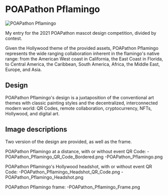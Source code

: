 # POAPathon Pflamingo

![POAPathon Pflamingo](/POAPathon_Pflamingo_QR_Code_Bordered.png)

My entry for the 2021 POAPathon mascot design competition, divided by contest.

Given the Hollywood theme of the provided assets, POAPathon Pflamingo represents the wide ranging collaboration inherent in the flamingo's native range: from the American West coast in California, the East Coast in Florida, to Central America, the Caribbean, South America, Africa, the Middle East, Europe, and Asia.

## Design

POAPathon Pflamingo's design is a juxtaposition of the conventional art themes with classic painting styles and the decentralized, interconnected modern world: QR Codes, remote collaboration, cryptocurrency, NFTs, Hollywood, and digital art.

## Image descriptions

Two version of the design are provided, as well as the frame.

POAPathon Pflamingo at a distance, with or without event QR Code:
-POAPathon_Pflamingo_QR_Code_Bordered.png
-POAPathon_Pflamingo.png

POAPathon Pflamingo's Hollywood headshot, with or without event QR Code:
-POAPathon_Pflamingo_Headshot_QR_Code.png
-POAPathon_Pflamingo_Headshot.png

POAPathon Pflamingo frame:
-POAPathon_Pflamingo_Frame.png
